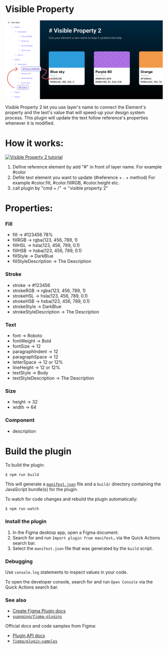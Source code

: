 # Visible Property

![alt text](https://github.com/apirak/visible-property-2/blob/main/doc/images/github_cover_art.png?raw=true)

Visible Property 2 let you use layer's name to connect the Element's property
and the text's value that will speed-up your design system process. This plugin
will update the text follow reference's properties whenever it is modified.

# How it works:

[![Visible Property 2 tutorial](http://img.youtube.com/vi/PEC56gILBMA/0.jpg)](http://www.youtube.com/watch?v=PEC56gILBMA "Visible Property 2 Tutorial")

1. Define reference element by add "#" in front of layer name. For example
   #color
2. Defile text element you want to update (#reference + . + method) For example
   #color.fill, #color.fillRGB, #color.height etc.
3. call plugin by "cmd + /" -> "visible property 2"

# Properties:

### Fill

- fill -> #123456 78%
- fillRGB -> rgba(123, 456, 789, 1)
- fillHSL -> hsla(123, 456, 789, 0.1)
- fillHSB -> hsba(123, 456, 789, 0.1)
- fillStyle -> DarkBlue
- fillStyleDescription -> The Description

### Stroke

- stroke -> #123456
- strokeRGB -> rgba(123, 456, 789, 1)
- strokeHSL -> hsla(123, 456, 789, 0.1)
- strokeHSB -> hsba(123, 456, 789, 0.1)
- strokeStyle -> DarkBlue
- strokeStyleDescription -> The Description

### Text

- font -> Roboto
- fontWeight -> Bold
- fontSize -> 12
- paragraphIndent -> 12
- paragraphSpace -> 12
- letterSpace -> 12 or 12%
- lineHeight -> 12 or 12%
- textStyle -> Body
- textStyleDescription -> The Description

### Size

- height -> 32
- width -> 64

### Component

- description

# Build the plugin

To build the plugin:

```
$ npm run build
```

This will generate a [`manifest.json`](https://figma.com/plugin-docs/manifest/)
file and a `build/` directory containing the JavaScript bundle(s) for the
plugin.

To watch for code changes and rebuild the plugin automatically:

```
$ npm run watch
```

### Install the plugin

1. In the Figma desktop app, open a Figma document.
2. Search for and run `Import plugin from manifest…` via the Quick Actions
   search bar.
3. Select the `manifest.json` file that was generated by the `build` script.

### Debugging

Use `console.log` statements to inspect values in your code.

To open the developer console, search for and run `Open Console` via the Quick
Actions search bar.

### See also

- [Create Figma Plugin docs](https://yuanqing.github.io/create-figma-plugin/)
- [`yuanqing/figma-plugins`](https://github.com/yuanqing/figma-plugins#readme)

Official docs and code samples from Figma:

- [Plugin API docs](https://figma.com/plugin-docs/)
- [`figma/plugin-samples`](https://github.com/figma/plugin-samples#readme)
